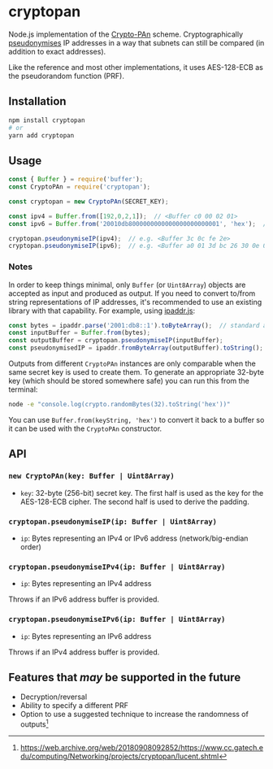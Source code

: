 # cryptopan

Node.js implementation of the [Crypto-PAn](https://en.wikipedia.org/wiki/Crypto-PAn) scheme. Cryptographically [pseudonymises](https://en.wikipedia.org/wiki/Pseudonymization) IP addresses in a way that subnets can still be compared (in addition to exact addresses).

Like the reference and most other implementations, it uses AES-128-ECB as the pseudorandom function (PRF).

## Installation

```bash
npm install cryptopan
# or
yarn add cryptopan
```

## Usage

```js
const { Buffer } = require('buffer');
const CryptoPAn = require('cryptopan');

const cryptopan = new CryptoPAn(SECRET_KEY);

const ipv4 = Buffer.from([192,0,2,1]);  // <Buffer c0 00 02 01>
const ipv6 = Buffer.from('20010db8000000000000000000000001', 'hex');  // <Buffer 20 01 0d b8 00 ... 01>

cryptopan.pseudonymiseIP(ipv4);  // e.g. <Buffer 3c 0c fe 2e>
cryptopan.pseudonymiseIP(ipv6);  // e.g. <Buffer a0 01 3d bc 26 30 0e 00 e2 7f 5f 84 8f 07 3e e6>
```

### Notes

In order to keep things minimal, only `Buffer` (or `Uint8Array`) objects are accepted as input and produced as output. If you need to convert to/from string representations of IP addresses, it's recommended to use an existing library with that capability. For example, using [ipaddr.js](https://github.com/whitequark/ipaddr.js/):

```js
const bytes = ipaddr.parse('2001:db8::1').toByteArray();  // standard array of byte values
const inputBuffer = Buffer.from(bytes);
const outputBuffer = cryptopan.pseudonymiseIP(inputBuffer);
const pseudonymisedIP = ipaddr.fromByteArray(outputBuffer).toString();
```

Outputs from different `CryptoPAn` instances are only comparable when the same secret key is used to create them. To generate an appropriate 32-byte key (which should be stored somewhere safe) you can run this from the terminal:

```bash
node -e "console.log(crypto.randomBytes(32).toString('hex'))"
```

You can use `Buffer.from(keyString, 'hex')` to convert it back to a buffer so it can be used with the `CryptoPAn` constructor.

## API

### `new CryptoPAn(key: Buffer | Uint8Array)`

- `key`: 32-byte (256-bit) secret key. The first half is used as the key for the AES-128-ECB cipher. The second half is used to derive the padding.

### `cryptopan.pseudonymiseIP(ip: Buffer | Uint8Array)`

- `ip`: Bytes representing an IPv4 or IPv6 address (network/big-endian order)

### `cryptopan.pseudonymiseIPv4(ip: Buffer | Uint8Array)`

- `ip`: Bytes representing an IPv4 address

Throws if an IPv6 address buffer is provided.

### `cryptopan.pseudonymiseIPv6(ip: Buffer | Uint8Array)`

- `ip`: Bytes representing an IPv6 address

Throws if an IPv4 address buffer is provided.

## Features that *may* be supported in the future

- Decryption/reversal
- Ability to specify a different PRF
- Option to use a suggested technique to increase the randomness of outputs[^1]

[^1]: https://web.archive.org/web/20180908092852/https://www.cc.gatech.edu/computing/Networking/projects/cryptopan/lucent.shtml
